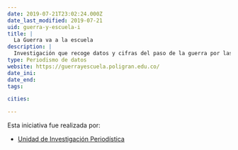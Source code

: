 ```yaml
---
date: 2019-07-21T23:02:24.000Z
date_last_modified: 2019-07-21
uid: guerra-y-escuela-i
title: |
  La Guerra va a la escuela
description: |
  Investigación que recoge datos y cifras del paso de la guerra por las escuelas en Colombia, en donde dejó maestros desaparecidos, desplazados, exiliados, amanazados y asesinados.
type: Periodismo de datos
website: https://guerrayescuela.poligran.edu.co/
date_ini: 
date_end: 
tags:

cities: 

---
```


Esta iniciativa fue realizada por:

- [Unidad de Investigación Periodística](/organizaciones/unidad-investigacion-periodistica)
